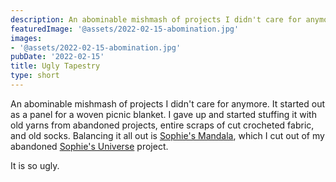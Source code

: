 ```yaml
---
description: An abominable mishmash of projects I didn't care for anymore.
featuredImage: '@assets/2022-02-15-abomination.jpg'
images:
- '@assets/2022-02-15-abomination.jpg'
pubDate: '2022-02-15'
title: Ugly Tapestry
type: short
---
```

An abominable mishmash of projects I didn't care for anymore. It started out
as a panel for a woven picnic blanket. I gave up and started stuffing it with
old yarns from abandoned projects, entire scraps of cut crocheted fabric, and
old socks. Balancing it all out is [Sophie's Mandala](https://lookatwhatimade.net/crafts/yarn/crochet/free-crochet-patterns/sophies-mandala-part-3-large/), which I cut out of my abandoned [Sophie's Universe](https://lookatwhatimade.net/crafts/yarn/crochet/sophies-universe-cal-2015/sophies-universe-cal-2015-information/) project.

It is so ugly.